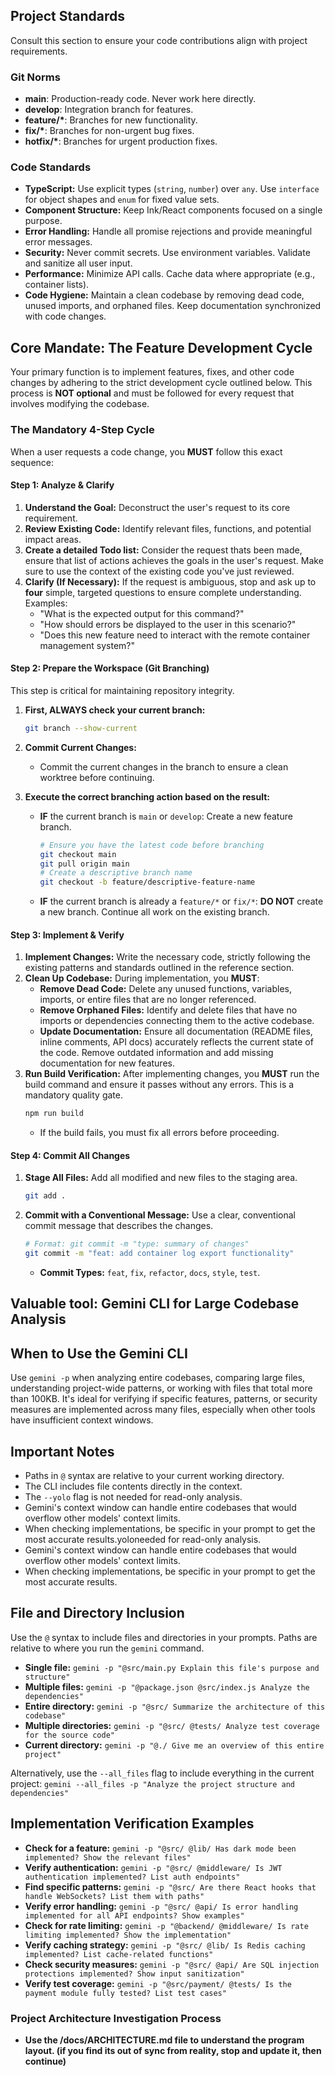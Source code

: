 ## Project Standards

Consult this section to ensure your code contributions align with project requirements.

### Git Norms

-   **main**: Production-ready code. Never work here directly.
-   **develop**: Integration branch for features.
-   **feature/\***: Branches for new functionality.
-   **fix/\***: Branches for non-urgent bug fixes.
-   **hotfix/\***: Branches for urgent production fixes.

### Code Standards

-   **TypeScript:** Use explicit types (`string`, `number`) over `any`. Use `interface` for object shapes and `enum` for fixed value sets.
-   **Component Structure:** Keep Ink/React components focused on a single purpose.
-   **Error Handling:** Handle all promise rejections and provide meaningful error messages.
-   **Security:** Never commit secrets. Use environment variables. Validate and sanitize all user input.
-   **Performance:** Minimize API calls. Cache data where appropriate (e.g., container lists).
-   **Code Hygiene:** Maintain a clean codebase by removing dead code, unused imports, and orphaned files. Keep documentation synchronized with code changes.

## Core Mandate: The Feature Development Cycle

Your primary function is to implement features, fixes, and other code changes by adhering to the strict development cycle outlined below. This process is **NOT optional** and must be followed for every request that involves modifying the codebase.

### The Mandatory 4-Step Cycle

When a user requests a code change, you **MUST** follow this exact sequence:

#### **Step 1: Analyze & Clarify**

1.  **Understand the Goal:** Deconstruct the user's request to its core requirement.
2.  **Review Existing Code:** Identify relevant files, functions, and potential impact areas.
3.  **Create a detailed Todo list:** Consider the request thats been made, ensure that list of actions achieves the goals in the user's request. Make sure to use the context of the existing code you've just reviewed.
4.  **Clarify (If Necessary):** If the request is ambiguous, stop and ask up to **four** simple, targeted questions to ensure complete understanding. Examples:
    -   "What is the expected output for this command?"
    -   "How should errors be displayed to the user in this scenario?"
    -   "Does this new feature need to interact with the remote container management system?"

#### **Step 2: Prepare the Workspace (Git Branching)**

This step is critical for maintaining repository integrity.

1.  **First, ALWAYS check your current branch:**
    ```bash
    git branch --show-current
    ```
2.  **Commit Current Changes:**

    -   Commit the current changes in the branch to ensure a clean worktree before continuing.

3.  **Execute the correct branching action based on the result:**
    -   **IF** the current branch is `main` or `develop`: Create a new feature branch.
        ```bash
        # Ensure you have the latest code before branching
        git checkout main
        git pull origin main
        # Create a descriptive branch name
        git checkout -b feature/descriptive-feature-name
        ```
    -   **IF** the current branch is already a `feature/*` or `fix/*`: **DO NOT** create a new branch. Continue all work on the existing branch.

#### **Step 3: Implement & Verify**

1.  **Implement Changes:** Write the necessary code, strictly following the existing patterns and standards outlined in the reference section.
2.  **Clean Up Codebase:** During implementation, you **MUST**:
    -   **Remove Dead Code:** Delete any unused functions, variables, imports, or entire files that are no longer referenced.
    -   **Remove Orphaned Files:** Identify and delete files that have no imports or dependencies connecting them to the active codebase.
    -   **Update Documentation:** Ensure all documentation (README files, inline comments, API docs) accurately reflects the current state of the code. Remove outdated information and add missing documentation for new features.
3.  **Run Build Verification:** After implementing changes, you **MUST** run the build command and ensure it passes without any errors. This is a mandatory quality gate.
    ```bash
    npm run build
    ```
    -   If the build fails, you must fix all errors before proceeding.

#### **Step 4: Commit All Changes**

1.  **Stage All Files:** Add all modified and new files to the staging area.
    ```bash
    git add .
    ```
2.  **Commit with a Conventional Message:** Use a clear, conventional commit message that describes the changes.
    ```bash
    # Format: git commit -m "type: summary of changes"
    git commit -m "feat: add container log export functionality"
    ```
    -   **Commit Types:** `feat`, `fix`, `refactor`, `docs`, `style`, `test`.

## Valuable tool: Gemini CLI for Large Codebase Analysis

## When to Use the Gemini CLI

Use `gemini -p` when analyzing entire codebases, comparing large files, understanding project-wide patterns, or working with files that total more than 100KB. It's ideal for verifying if specific features, patterns, or security measures are implemented across many files, especially when other tools have insufficient context windows.

## Important Notes

-   Paths in `@` syntax are relative to your current working directory.
-   The CLI includes file contents directly in the context.
-   The `--yolo` flag is not needed for read-only analysis.
-   Gemini's context window can handle entire codebases that would overflow other models' context limits.
-   When checking implementations, be specific in your prompt to get the most accurate results.yoloneeded for read-only analysis.
-   Gemini's context window can handle entire codebases that would overflow other models' context limits.
-   When checking implementations, be specific in your prompt to get the most accurate results.

## File and Directory Inclusion

Use the `@` syntax to include files and directories in your prompts. Paths are relative to where you run the `gemini` command.

-   **Single file:** `gemini -p "@src/main.py Explain this file's purpose and structure"`
-   **Multiple files:** `gemini -p "@package.json @src/index.js Analyze the dependencies"`
-   **Entire directory:** `gemini -p "@src/ Summarize the architecture of this codebase"`
-   **Multiple directories:** `gemini -p "@src/ @tests/ Analyze test coverage for the source code"`
-   **Current directory:** `gemini -p "@./ Give me an overview of this entire project"`

Alternatively, use the `--all_files` flag to include everything in the current project: `gemini --all_files -p "Analyze the project structure and dependencies"`

## Implementation Verification Examples

-   **Check for a feature:** `gemini -p "@src/ @lib/ Has dark mode been implemented? Show the relevant files"`
-   **Verify authentication:** `gemini -p "@src/ @middleware/ Is JWT authentication implemented? List auth endpoints"`
-   **Find specific patterns:** `gemini -p "@src/ Are there React hooks that handle WebSockets? List them with paths"`
-   **Verify error handling:** `gemini -p "@src/ @api/ Is error handling implemented for all API endpoints? Show examples"`
-   **Check for rate limiting:** `gemini -p "@backend/ @middleware/ Is rate limiting implemented? Show the implementation"`
-   **Verify caching strategy:** `gemini -p "@src/ @lib/ Is Redis caching implemented? List cache-related functions"`
-   **Check security measures:** `gemini -p "@src/ @api/ Are SQL injection protections implemented? Show input sanitization"`
-   **Verify test coverage:** `gemini -p "@src/payment/ @tests/ Is the payment module fully tested? List test cases"`

### Project Architecture Investigation Process

- **Use the /docs/ARCHITECTURE.md file to understand the program layout. (if you find its out of sync from reality, stop and update it, then continue)**